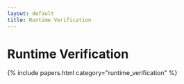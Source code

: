 ```yaml
---
layout: default
title: Runtime Verification
---
```


# Runtime Verification

{% include papers.html category="runtime_verification" %}
